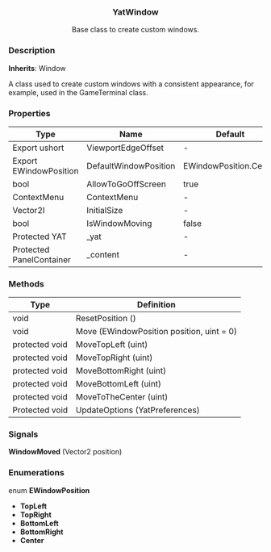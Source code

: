 <div align="center">
	<h3>YatWindow</h1>
	<p>Base class to create custom windows.</p>
</div>

### Description

**Inherits**: Window

A class used to create custom windows with a consistent appearance, for example, used in the GameTerminal class.

### Properties

| Type                     | Name                  | Default                |
| ------------------------ | --------------------- | ---------------------- |
| Export ushort            | ViewportEdgeOffset    | -                      |
| Export EWindowPosition   | DefaultWindowPosition | EWindowPosition.Center |
| bool                     | AllowToGoOffScreen    | true                   |
| ContextMenu              | ContextMenu           | -                      |
| Vector2I                 | InitialSize           | -                      |
| bool                     | IsWindowMoving        | false                  |
| Protected YAT            | _yat                  | -                      |
| Protected PanelContainer | _content              | -                      |

### Methods

| Type           | Definition                                |
| -------------- | ----------------------------------------- |
| void           | ResetPosition ()                          |
| void           | Move (EWindowPosition position, uint = 0) |
| protected void | MoveTopLeft (uint)                        |
| protected void | MoveTopRight (uint)                       |
| protected void | MoveBottomRight (uint)                    |
| protected void | MoveBottomLeft (uint)                     |
| protected void | MoveToTheCenter (uint)                    |
| Protected void | UpdateOptions (YatPreferences)            |

### Signals

**WindowMoved** (Vector2 position)

### Enumerations

enum **EWindowPosition**

- **TopLeft**
- **TopRight**
- **BottomLeft**
- **BottomRight**
- **Center**
